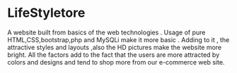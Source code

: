 # LifeStyletore
A website built from basics of the web technologies . Usage of pure HTML,CSS,bootstrap,php and MySQLi make it more basic . Adding to it , the attractive styles and layouts ,also the HD pictures make the website more bright. All the factors add to the fact that the users are more attracted by colors and designs and tend to shop more from our e-commerce web site.
